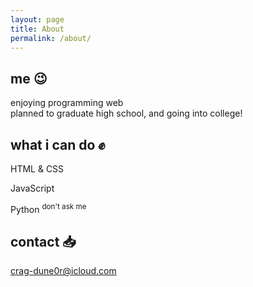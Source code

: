 ```yaml
---
layout: page
title: About
permalink: /about/
---
```


<link rel="stylesheet" href="/_sass/main.scss">

## me 😉

enjoying programming web  
planned to graduate high school, and going into college!
<br>

## what i can do ✊

<div>
  <p class="chip">HTML & CSS</p>
  <p class="chip">JavaScript</p>
  <p class="chip">Python <sup>don't ask me</sup></p>
</div>

## contact 📥

[crag-dune0r@icloud.com](mailto:crag-dune0r@icloud.com)

